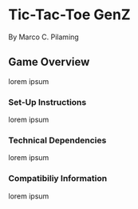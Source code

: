 # **Tic-Tac-Toe GenZ**
By Marco C. Pilaming
## **Game Overview**
lorem ipsum
### **Set-Up Instructions**
lorem ipsum
### **Technical Dependencies**
lorem ipsum
### **Compatibiliy Information**
lorem ipsum
